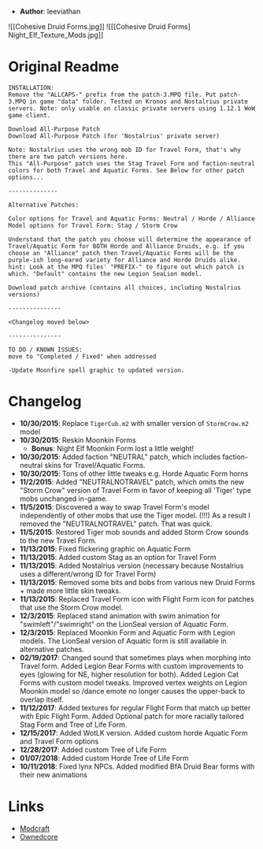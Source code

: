 - **Author**: leeviathan

![[Cohesive Druid Forms.jpg]]
![[[Cohesive Druid Forms] Night_Elf_Texture_Mods.jpg]]

# Original Readme

```
INSTALLATION:
Remove the "ALLCAPS-" prefix from the patch-3.MPQ file. Put patch-3.MPQ in game "data" folder. Tested on Kronos and Nostalrius private servers. Note: only usable on classic private servers using 1.12.1 WoW game client.

Download All-Purpose Patch
Download All-Purpose Patch (for 'Nostalrius' private server)

Note: Nostalrius uses the wrong mob ID for Travel Form, that's why there are two patch versions here.
This "All-Purpose" patch uses the Stag Travel Form and faction-neutral colors for both Travel and Aquatic Forms. See Below for other patch options...

--------------

Alternative Patches:

Color options for Travel and Aquatic Forms: Neutral / Horde / Alliance
Model options for Travel Form: Stag / Storm Crow

Understand that the patch you choose will determine the appearance of Travel/Aquatic Form for BOTH Horde and Alliance Druids, e.g. if you choose an "Alliance" patch then Travel/Aquatic Forms will be the purple-ish long-eared variety for Alliance and Horde Druids alike.
hint: Look at the MPQ files' "PREFIX-" to figure out which patch is which. "Default" contains the new Legion SeaLion model.

Download patch archive (contains all choices, including Nostalrius versions)

---------------

<Changelog moved below>

---------------

TO DO / KNOWN ISSUES:
move to "Completed / Fixed" when addressed

-Update Moonfire spell graphic to updated version.
```

# Changelog

- **10/30/2015**: Replace `TigerCub.m2` with smaller version of `StormCrow.m2` model
- **10/30/2015**: Reskin Moonkin Forms
	- **Bonus**: Night Elf Moonkin Form lost a little weight!
- **10/30/2015**: Added faction "NEUTRAL" patch, which includes faction-neutral skins for Travel/Aquatic Forms.
- **10/30/2015**: Tons of other little tweaks e.g. Horde Aquatic Form horns
- **11/2/2015**: Added "NEUTRALNOTRAVEL" patch, which omits the new "Storm Crow" version of Travel Form in favor of keeping all 'Tiger' type mobs unchanged in-game.
- **11/5/2015**: Discovered a way to swap Travel Form's model independently of other mobs that use the Tiger model. (!!!) As a result I removed the "NEUTRALNOTRAVEL" patch. That was quick.
- **11/5/2015**: Restored Tiger mob sounds and added Storm Crow sounds to the new Travel Form.
- **11/13/2015**: Fixed flickering graphic on Aquatic Form
- **11/13/2015**: Added custom Stag as an option for Travel Form
- **11/13/2015**: Added Nostalrius version (necessary because Nostalrius uses a different/wrong ID for Travel Form)
- **11/13/2015**: Removed some bits and bobs from various new Druid Forms + made more little skin tweaks.
- **11/13/2015**: Replaced Travel Form icon with Flight Form icon for patches that use the Storm Crow model.
- **12/3/2015**: Replaced stand animation with swim animation for "swimleft"/"swimright" on the LionSeal version of Aquatic Form.
- **12/3/2015**: Replaced Moonkin Form and Aquatic Form with Legion models. The LionSeal version of Aquatic form is still available in alternative patches.
- **02/19/2017**: Changed sound that sometimes plays when morphing into Travel form. Added Legion Bear Forms with custom improvements to eyes (glowing for NE, higher resolution for both). Added Legion Cat Forms with custom model tweaks. Improved vertex weights on Legion Moonkin model so /dance emote no longer causes the upper-back to overlap itself.
- **11/12/2017**: Added textures for regular Flight Form that match up better with Epic Flight Form. Added Optional patch for more racially tailored Stag Form and Tree of Life Form.
- **12/15/2017**: Added WotLK version. Added custom horde Aquatic Form and Travel Form options
- **12/28/2017**: Added custom Tree of Life Form
- **01/07/2018**: Added custom Horde Tree of Life Form
- **10/11/2018**: Fixed lynx NPCs. Added modified BfA Druid Bear forms with their new animations

# Links

- [Modcraft](https://web.archive.org/web/20180325044804/http://www.modcraft.io/index.php?topic=9822.0)
- [Ownedcore](https://www.ownedcore.com/forums/world-of-warcraft/world-of-warcraft-model-editing/539091-release-1-12-1-cohesive-druid-forms.html)